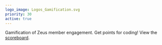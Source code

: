 ```yaml
---
logo_image: Logos_Gamification.svg
priority: 30
active: true
---
```


Gamification of Zeus member engagement. Get points for coding! View the [scoreboard](https://zeus.ugent.be/game).
